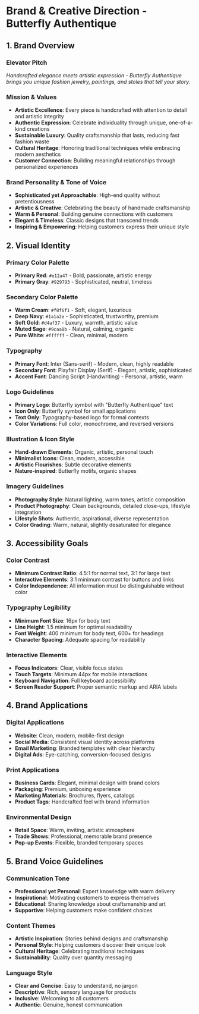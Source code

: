 # Brand & Creative Direction - Butterfly Authentique

## 1. Brand Overview

### Elevator Pitch
*Handcrafted elegance meets artistic expression - Butterfly Authentique brings you unique fashion jewelry, paintings, and stoles that tell your story.*

### Mission & Values
- **Artistic Excellence**: Every piece is handcrafted with attention to detail and artistic integrity
- **Authentic Expression**: Celebrate individuality through unique, one-of-a-kind creations
- **Sustainable Luxury**: Quality craftsmanship that lasts, reducing fast fashion waste
- **Cultural Heritage**: Honoring traditional techniques while embracing modern aesthetics
- **Customer Connection**: Building meaningful relationships through personalized experiences

### Brand Personality & Tone of Voice
- **Sophisticated yet Approachable**: High-end quality without pretentiousness
- **Artistic & Creative**: Celebrating the beauty of handmade craftsmanship
- **Warm & Personal**: Building genuine connections with customers
- **Elegant & Timeless**: Classic designs that transcend trends
- **Inspiring & Empowering**: Helping customers express their unique style

## 2. Visual Identity

### Primary Color Palette
- **Primary Red**: `#e12a47` - Bold, passionate, artistic energy
- **Primary Gray**: `#929793` - Sophisticated, neutral, timeless

### Secondary Color Palette
- **Warm Cream**: `#f8f6f1` - Soft, elegant, luxurious
- **Deep Navy**: `#1a1a2e` - Sophisticated, trustworthy, premium
- **Soft Gold**: `#d4af37` - Luxury, warmth, artistic value
- **Muted Sage**: `#9caa8b` - Natural, calming, organic
- **Pure White**: `#ffffff` - Clean, minimal, modern

### Typography
- **Primary Font**: Inter (Sans-serif) - Modern, clean, highly readable
- **Secondary Font**: Playfair Display (Serif) - Elegant, artistic, sophisticated
- **Accent Font**: Dancing Script (Handwriting) - Personal, artistic, warm

### Logo Guidelines
- **Primary Logo**: Butterfly symbol with "Butterfly Authentique" text
- **Icon Only**: Butterfly symbol for small applications
- **Text Only**: Typography-based logo for formal contexts
- **Color Variations**: Full color, monochrome, and reversed versions

### Illustration & Icon Style
- **Hand-drawn Elements**: Organic, artistic, personal touch
- **Minimalist Icons**: Clean, modern, accessible
- **Artistic Flourishes**: Subtle decorative elements
- **Nature-inspired**: Butterfly motifs, organic shapes

### Imagery Guidelines
- **Photography Style**: Natural lighting, warm tones, artistic composition
- **Product Photography**: Clean backgrounds, detailed close-ups, lifestyle integration
- **Lifestyle Shots**: Authentic, aspirational, diverse representation
- **Color Grading**: Warm, natural, slightly desaturated for elegance

## 3. Accessibility Goals

### Color Contrast
- **Minimum Contrast Ratio**: 4.5:1 for normal text, 3:1 for large text
- **Interactive Elements**: 3:1 minimum contrast for buttons and links
- **Color Independence**: All information must be distinguishable without color

### Typography Legibility
- **Minimum Font Size**: 16px for body text
- **Line Height**: 1.5 minimum for optimal readability
- **Font Weight**: 400 minimum for body text, 600+ for headings
- **Character Spacing**: Adequate spacing for readability

### Interactive Elements
- **Focus Indicators**: Clear, visible focus states
- **Touch Targets**: Minimum 44px for mobile interactions
- **Keyboard Navigation**: Full keyboard accessibility
- **Screen Reader Support**: Proper semantic markup and ARIA labels

## 4. Brand Applications

### Digital Applications
- **Website**: Clean, modern, mobile-first design
- **Social Media**: Consistent visual identity across platforms
- **Email Marketing**: Branded templates with clear hierarchy
- **Digital Ads**: Eye-catching, conversion-focused designs

### Print Applications
- **Business Cards**: Elegant, minimal design with brand colors
- **Packaging**: Premium, unboxing experience
- **Marketing Materials**: Brochures, flyers, catalogs
- **Product Tags**: Handcrafted feel with brand information

### Environmental Design
- **Retail Space**: Warm, inviting, artistic atmosphere
- **Trade Shows**: Professional, memorable brand presence
- **Pop-up Events**: Flexible, branded temporary spaces

## 5. Brand Voice Guidelines

### Communication Tone
- **Professional yet Personal**: Expert knowledge with warm delivery
- **Inspirational**: Motivating customers to express themselves
- **Educational**: Sharing knowledge about craftsmanship and art
- **Supportive**: Helping customers make confident choices

### Content Themes
- **Artistic Inspiration**: Stories behind designs and craftsmanship
- **Personal Style**: Helping customers discover their unique look
- **Cultural Heritage**: Celebrating traditional techniques
- **Sustainability**: Quality over quantity messaging

### Language Style
- **Clear and Concise**: Easy to understand, no jargon
- **Descriptive**: Rich, sensory language for products
- **Inclusive**: Welcoming to all customers
- **Authentic**: Genuine, honest communication 